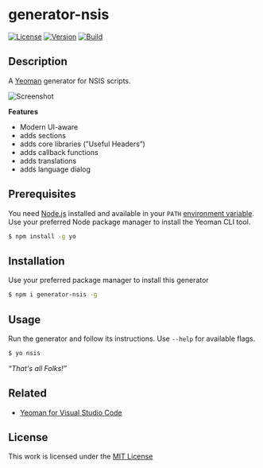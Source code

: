 # generator-nsis

[![License](https://img.shields.io/github/license/idleberg/generator-nsis?color=blue&style=for-the-badge)](https://github.com/idleberg/generator-nsis/blob/main/LICENSE)
[![Version](https://img.shields.io/npm/v/generator-nsis?style=for-the-badge)](https://www.npmjs.org/package/generator-nsis)
[![Build](https://img.shields.io/github/actions/workflow/status/idleberg/generator-nsis/default.yml?style=for-the-badge)](https://github.com/idleberg/generator-nsis/actions)

## Description

A [Yeoman](http://yeoman.io/authoring/user-interactions.html) generator for NSIS scripts.

![Screenshot](https://raw.github.com/idleberg/generator-nsis/main/screenshot.png)

**Features**

- Modern UI-aware
- adds sections
- adds core libraries (”Useful Headers”)
- adds callback functions
- adds translations
- adds language dialog

## Prerequisites

You need [Node.js](https://nodejs.org/en/) installed and available in your `PATH` [environment variable](http://superuser.com/a/284351/195953). Use your preferred Node package manager to install the Yeoman CLI tool.

```sh
$ npm install -g yo
```

## Installation

 Use your preferred package manager to install this generator

```sh
$ npm i generator-nsis -g
```

## Usage

Run the generator and follow its instructions. Use `--help` for available flags.

```sh
$ yo nsis
```

*“That's all Folks!”*

## Related

- [Yeoman for Visual Studio Code](https://marketplace.visualstudio.com/items?itemName=samverschueren.yo)

## License

This work is licensed under the [MIT License](https://opensource.org/licenses/MIT)
